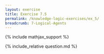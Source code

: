 ```yaml
---
layout: exercise
title: Exercise 7.5
permalink: /knowledge-logic-exercises/ex_5/
breadcrumb: 7-Logical-Agents
---
```


{% include mathjax_support %}

<div><i class="arrow-up loader" data-chapter="knowledge-logic-exercises" data-exercise="ex_5" data-rating="0"></i></div>
{% include_relative question.md %}
